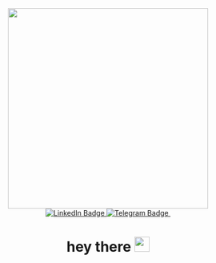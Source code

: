 <div id="header" align="center">
  <img src="https://media0.giphy.com/media/v1.Y2lkPTc5MGI3NjExMWlsc3JudmhnNmkyamUzbzNodTA5dzl1a2Jib2VrbTFuZzBheW54MyZlcD12MV9pbnRlcm5hbF9naWZfYnlfaWQmY3Q9Zw/3knKct3fGqxhK/giphy.gif" width="400"/>
</div>
<div id="badges" align="center">  
    <a href="your-linkedin-URL">
      <img src="https://img.shields.io/badge/LinkedIn-blue?style=for-the-badge&logo=linkedin&logoColor=white" alt="LinkedIn Badge"/>
    </a>
    <a href="https://t.me/nikitazhuikov">
      <img src="https://img.shields.io/badge/Telegram-blue?style=for-the-badge&logo=telegram&logoColor=white" alt="Telegram Badge"/>
    </a>
    <img src="https://komarev.com/ghpvc/?username=nikitazhuikov&style=flat-square&color=blue" alt=""/>
  <h1>
    hey there
    <img src="https://media.giphy.com/media/hvRJCLFzcasrR4ia7z/giphy.gif" width="30px"/>
  </h1>
</div>
